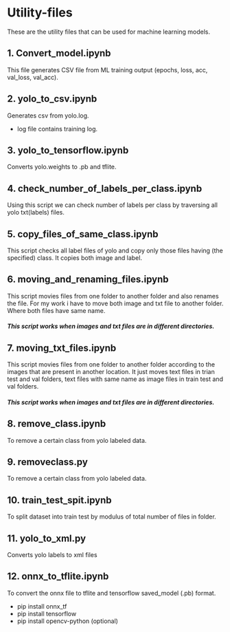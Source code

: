 # Utility-files
These are the utility files that can be used for machine learning models.

## 1. Convert_model.ipynb
This file generates CSV file from ML training output (epochs, loss, acc, val_loss, val_acc).

## 2. yolo_to_csv.ipynb
Generates csv from yolo.log.
* log file contains training log.

## 3. yolo_to_tensorflow.ipynb
Converts yolo.weights to .pb and tflite.

## 4. check_number_of_labels_per_class.ipynb
Using this script we can check number of labels per class by traversing all yolo txt(labels) files.

## 5. copy_files_of_same_class.ipynb
This script checks all label files of yolo and copy only those files having (the specified) class. It copies both image and label.

## 6. moving_and_renaming_files.ipynb
This script movies files from one folder to another folder and also renames the file.
For my work i have to move both image and txt file to another folder. 
Where both files have same name.
##### This script works when images and txt files are in different directories.

## 7. moving_txt_files.ipynb
This script movies files from one folder to another folder according to the images that are present in another location.
It just moves text files in trian test and val folders, text files with same name as image files in train test and val folders.
##### This script works when images and txt files are in different directories.

## 8. remove_class.ipynb
To remove a certain class from yolo labeled data.

## 9. removeclass.py
To remove a certain class from yolo labeled data.

## 10. train_test_spit.ipynb
To split dataset into train test by modulus of total number of files in folder.

## 11. yolo_to_xml.py
Converts yolo labels to xml files

## 12. onnx_to_tflite.ipynb
To convert the onnx file to tflite and tensorflow saved_model (.pb) format.
- pip install onnx_tf
- pip install tensorflow
- pip install opencv-python (optional)

